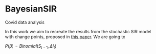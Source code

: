 # BayesianSIR
Covid data analysis

In this work we aim to recreate the results from the stochastic SIR model with change points, proposed in [this paper](https://www.nature.com/articles/s41598-022-25473-y#MOESM1). We are going to 

$P(\beta) = Binomial(S_{t-1}, \Delta I_t )$
